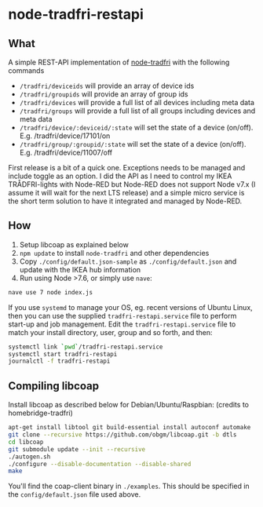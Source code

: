 # node-tradfri-restapi

## What

A simple REST-API implementation of [node-tradfri](https://www.npmjs.com/package/node-tradfri) with the following commands

 - `/tradfri/deviceids` will provide an array of device ids
 - `/tradfri/groupids` will provide an array of group ids
 - `/tradfri/devices` will provide a full list of all devices including meta data
 - `/tradfri/groups` will provide a full list of all groups including devices and meta data
 - `/tradfri/device/:deviceid/:state` will set the state of a device (on/off). E.g. /tradfri/device/17101/on
 - `/tradfri/group/:groupid/:state` will set the state of a device (on/off). E.g. /tradfri/device/11007/off

First release is a bit of a quick one. Exceptions needs to be managed and include toggle as an option. I did the API as I need to control my IKEA TRÅDFRI-lights with Node-RED but Node-RED does not support Node v7.x (I assume it will wait for the next LTS release) and a simple micro service is the short term solution to have it integrated and managed by Node-RED.

## How

  1. Setup libcoap as explained below
  2. `npm update` to install `node-tradfri` and other dependencies
  3. Copy `./config/default.json-sample` as `./config/default.json` and update with the IKEA hub information
  4. Run using Node >7.6, or simply use `nave`:

```sh
nave use 7 node index.js
```

If you use `systemd` to manage your OS, eg. recent versions of Ubuntu Linux, then you can use the supplied `tradfri-restapi.service` file to perform start-up and job management.  Edit the `tradfri-restapi.service` file to match your install directory, user, group and so forth, and then:

```sh
systemctl link `pwd`/tradfri-restapi.service
systemctl start tradfri-restapi
journalctl -f tradfri-restapi
```

## Compiling libcoap

Install libcoap as described below for Debian/Ubuntu/Raspbian:
(credits to homebridge-tradfri)

```sh
apt-get install libtool git build-essential install autoconf automake
git clone --recursive https://github.com/obgm/libcoap.git -b dtls
cd libcoap
git submodule update --init --recursive
./autogen.sh
./configure --disable-documentation --disable-shared
make
```

You'll find the coap-client binary in `./examples`.  This should be specified in the `config/default.json` file used above.
